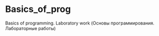 # Basics_of_prog
Basics of programming. Laboratory work (Основы программирования. Лабораторные работы)
